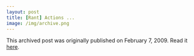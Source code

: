 ```yaml
---
layout: post
title: [Rant] Actions ...
image: /img/archive.png
---
```

This archived post was originally published on February 7, 2009. Read it [here](/alex.ciobanu.org/indexae74.html).
